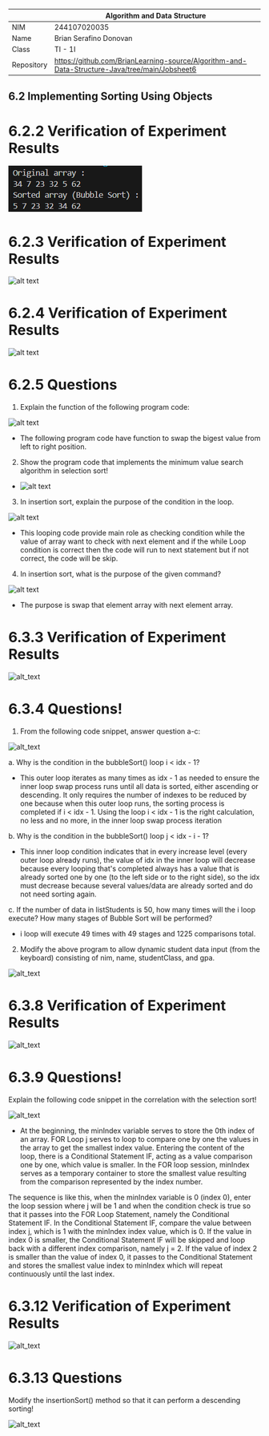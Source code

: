 |  | Algorithm and Data Structure |
|--|--|
| NIM | 244107020035 |
| Name |  Brian Serafino Donovan |
| Class | TI - 1I |
| Repository | https://github.com/BrianLearning-source/Algorithm-and-Data-Structure-Java/tree/main/Jobsheet6 |

## 6.2 Implementing Sorting Using Objects

# 6.2.2 Verification of Experiment Results

![alt text](Jobsheet6/images/Answer6.2.2.png)

# 6.2.3 Verification of Experiment Results

![alt text](Answer6.2.3)

# 6.2.4 Verification of Experiment Results

![alt text](Answer6.2.4)

# 6.2.5 Questions

1. Explain the function of the following program code:

![alt text](Questions6.2.5.1)

- The following program code have function to swap the bigest value from left to right position.

2. Show the program code that implements the minimum value search algorithm in selection sort!

- ![alt text](Answer6.2.5.2)

3. In insertion sort, explain the purpose of the condition in the loop.

![alt text](Questions6.2.5.3)

- This looping code provide main role as checking condition while the value of array want to check with next element and if the while Loop condition is correct then the code will run to next statement but if not correct, the code will be skip. 

4. In insertion sort, what is the purpose of the given command?

![alt text](Question6.2.5.4)

- The purpose is swap that element array with next element array.

# 6.3.3 Verification of Experiment Results

![alt_text](Answer6.3.3)

# 6.3.4 Questions!

1. From the following code snippet, answer question a-c:

![alt_text](Questions6.3.4.1)

a. Why is the condition in the bubbleSort() loop i < idx - 1?

- This outer loop iterates as many times as idx - 1 as needed to ensure the inner loop swap process runs until all data is sorted, either ascending or descending. It only requires the number of indexes to be reduced by one because when this outer loop runs, the sorting process is completed if i < idx - 1. Using the loop i < idx - 1 is the right calculation, no less and no more, in the inner loop swap process iteration

b. Why is the condition in the bubbleSort() loop j < idx - i - 1?

- This inner loop condition indicates that in every increase level (every outer loop already runs), the value of idx in the inner loop will decrease because every looping that's completed always has a value that is already sorted one by one (to the left side or to the right side), so the idx must decrease because several values/data are already sorted and do not need sorting again.

c. If the number of data in listStudents is 50, how many times will the i loop execute? How many stages of Bubble Sort will be performed?

- i loop will execute 49 times with 49 stages and 1225 comparisons total.

2. Modify the above program to allow dynamic student data input (from the keyboard) consisting of nim, name, studentClass, and gpa.

![alt_text](Answer6.3.4.2)

# 6.3.8 Verification of Experiment Results

![alt_text](Answer6.3.8)

# 6.3.9 Questions!

Explain the following code snippet in the correlation with the selection sort!

![alt_text](Questions6.3.9)

- At the beginning, the minIndex variable serves to store the 0th index of an array. 
FOR Loop j serves to loop to compare one by one the values in the array to get the smallest index value.
Entering the content of the loop, there is a Conditional Statement IF, acting as a value comparison one by one, which value is smaller.
In the FOR loop session, minIndex serves as a temporary container to store the smallest value resulting from the comparison represented by the index number.

The sequence is like this, when the minIndex variable is 0 (index 0), enter the loop session where j will be 1 and when the condition check is true so that it passes into the FOR Loop Statement, namely the Conditional Statement IF. In the Conditional Statement IF, compare the value between index j, which is 1 with the minIndex index value, which is 0. If the value in index 0 is smaller, the Conditional Statement IF will be skipped and loop back with a different index comparison, namely j = 2. If the value of index 2 is smaller than the value of index 0, it passes to the Conditional Statement and stores the smallest value index to minIndex which will repeat continuously until the last index. 

# 6.3.12 Verification of Experiment Results

![alt_text](Answer6.3.12)

# 6.3.13 Questions 

Modify the insertionSort() method so that it can perform a descending sorting!

![alt_text](Answer6.3.13)
